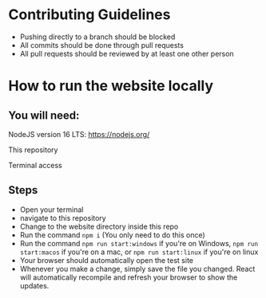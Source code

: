 # Contributing Guidelines
- Pushing directly to a branch should be blocked
- All commits should be done through pull requests
- All pull requests should be reviewed by at least one other person

# How to run the website locally
## You will need:
NodeJS version 16 LTS: https://nodejs.org/

This repository

Terminal access

## Steps

- Open your terminal
- navigate to this repository
- Change to the website directory inside this repo
- Run the command `npm i` (You only need to do this once)
- Run the command `npm run start:windows` if you're on Windows, `npm run start:macos` if you're on a mac, or `npm run start:linux` if you're on linux
- Your browser should automatically open the test site
- Whenever you make a change, simply save the file you changed. React will automatically recompile and refresh your browser to show the updates.